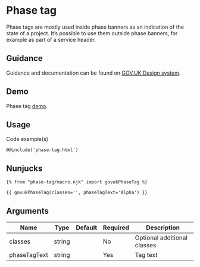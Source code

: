 # Phase tag

Phase tags are mostly used inside phase banners as an indication of the state of a project. It’s possible to use them outside phase banners, for example as part of a service header.

## Guidance

Guidance and documentation can be found on [GOV.UK Design system](linkgoeshere).

## Demo

Phase tag [demo](phase-tag.html).

## Usage

Code example(s)

```
@@include('phase-tag.html')
```
## Nunjucks

```
{% from "phase-tag/macro.njk" import govukPhaseTag %}

{{ govukPhaseTag(classes='', phaseTagText='Alpha') }}
```

## Arguments

| Name              | Type    | Default | Required  | Description
|---                |---      |---      |---        |---
| classes           | string  |         | No        | Optional additional classes
| phaseTagText      | string  |         | Yes       | Tag text

<!--
## Installation

```
npm install --save @govuk-frontend/phase-tag
```
-->
